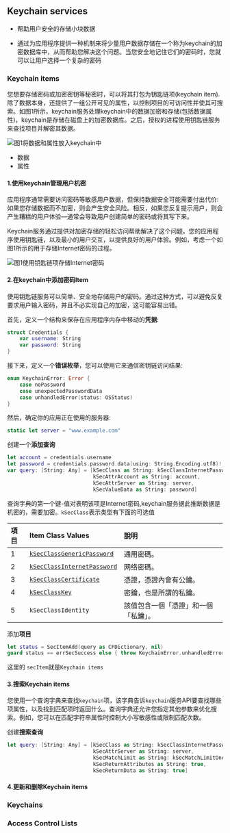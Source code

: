 ## Keychain services

- 帮助用户安全的存储小块数据

- 通过为应用程序提供一种机制来将少量用户数据存储在一个称为keychain的加密数据库中，从而帮助您解决这个问题。当您安全地记住它们的密码时，您就可以让用户选择一个复杂的密码

### Keychain items

您想要存储密码或加密密钥等秘密时，可以将其打包为钥匙链项(keychain item).除了数据本身，还提供了一组公开可见的属性，以控制项目的可访问性并使其可搜索。如图1所示，keychain服务处理keychain中的数据加密和存储(包括数据属性)，keychain是存储在磁盘上的加密数据库。之后，授权的进程使用钥匙链服务来查找项目并解密其数据。

![图1将数据和属性放入keychain中](https://docs-assets.developer.apple.com/published/0ddea9db46/0304151a-f84e-44b1-8632-6698ec59854b.png)

- 数据
- 属性

#### 1.使用keychain管理用户机密

应用程序通常需要访问密码等敏感用户数据，但保持数据安全可能需要付出代价:如果您存储数据而不加密，则会产生安全风险。相反，如果您反复提示用户，则会产生糟糕的用户体验—通常会导致用户创建简单的密码或将其写下来。

Keychain服务通过提供对加密存储的轻松访问帮助解决了这个问题。您的应用程序使用钥匙链，以及最小的用户交互，以提供良好的用户体验。例如，考虑一个如图1所示的用于存储Internet密码的过程。

![图1使用钥匙链项存储Internet密码](https://docs-assets.developer.apple.com/published/15b402c96b/8396f76a-e21a-41c8-8aa6-05d1649ccac3.png)

#### 2.在keychain中添加密码Item

使用钥匙链服务可以简单、安全地存储用户的密码。通过这种方式，可以避免反复要求用户输入密码，并且不必实现自己的加密，这可能容易出错。

首先，定义一个结构来保存在应用程序内存中移动的**凭据**:

```swift
struct Credentials {
    var username: String
    var password: String
}
```

接下来，定义一个**错误枚举**，您可以使用它来通信密钥链访问结果:

```swift
enum KeychainError: Error {
    case noPassword
    case unexpectedPasswordData
    case unhandledError(status: OSStatus)
}
```

然后，确定你的应用正在使用的服务器:

```swift
static let server = "www.example.com"
```

创建一个**添加查询**

```swift
let account = credentials.username
let password = credentials.password.data(using: String.Encoding.utf8)!
var query: [String: Any] = [kSecClass as String: kSecClassInternetPassword,
                            kSecAttrAccount as String: account,
                            kSecAttrServer as String: server,
                            kSecValueData as String: password]
```

查询字典的第一个键-值对表明该项是Internet密码,keychain服务据此推断数据是机密的，需要加密。`kSecClass`表示类型有下面的可选值

| 項目 | Item Class Values                                            | 說明                                 |
| :--- | :----------------------------------------------------------- | :----------------------------------- |
| 1    | [`kSecClassGenericPassword`](https://developer.apple.com/documentation/security/ksecclassgenericpassword?language=objc) | 通用密碼。                           |
| 2    | [`kSecClassInternetPassword`](https://developer.apple.com/documentation/security/ksecclassinternetpassword?language=objc) | 网络密碼。                           |
| 3    | [`kSecClassCertificate`](https://developer.apple.com/documentation/security/ksecclasscertificate?language=objc) | 憑證，憑證內會有公鑰。               |
| 4    | [`kSecClassKey`](https://developer.apple.com/documentation/security/ksecclasskey?language=objc) | 密鑰，也是所謂的私鑰。               |
| 5    | `kSecClassIdentity`                                          | 該值包含一個「憑證」和一個「私鑰」。 |

添加**项目**

```swift
let status = SecItemAdd(query as CFDictionary, nil)
guard status == errSecSuccess else { throw KeychainError.unhandledError(status: status) }
```

这里的 `secItem`就是`Keychain items`

#### 3.搜索Keychain items

您使用一个查询字典来查找`keychain`项，该字典告诉`keychain`服务API要查找哪些项属性，以及找到匹配项时返回什么。查询字典还允许您指定其他参数来优化搜索。例如，您可以在匹配字符串属性时控制大小写敏感性或限制匹配次数。

创建**搜索查询**

```swift
let query: [String: Any] = [kSecClass as String: kSecClassInternetPassword,
                            kSecAttrServer as String: server,
                            kSecMatchLimit as String: kSecMatchLimitOne,
                            kSecReturnAttributes as String: true,
                            kSecReturnData as String: true]
```



#### 4.更新和删除Keychain items

### Keychains

### Access Control Lists

